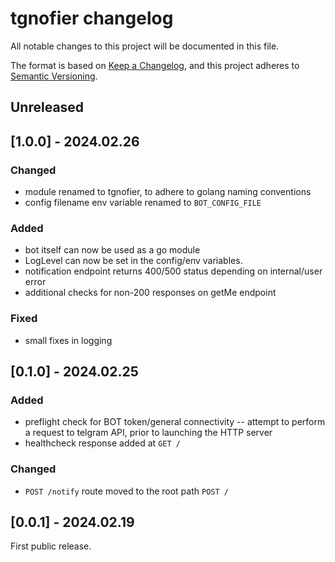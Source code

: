 # tgnofier changelog

All notable changes to this project will be documented in this file.

The format is based on [Keep a Changelog](https://keepachangelog.com/en/1.1.0/),
and this project adheres to [Semantic Versioning](https://semver.org/spec/v2.0.0.html).

## Unreleased

## [1.0.0] - 2024.02.26
### Changed
- module renamed to tgnofier, to adhere to golang naming conventions
- config filename env variable renamed to `BOT_CONFIG_FILE`
### Added
- bot itself can now be used as a go module
- LogLevel can now be set in the config/env variables.
- notification endpoint returns 400/500 status depending on internal/user error
- additional checks for non-200 responses on getMe endpoint
### Fixed
- small fixes in logging

## [0.1.0] - 2024.02.25
### Added
- preflight check for BOT token/general connectivity -- attempt to perform a request 
  to telgram API, prior to launching the HTTP server
- healthcheck response added at `GET /`
### Changed
- `POST /notify` route moved to the root path `POST /`

## [0.0.1] - 2024.02.19
First public release.